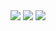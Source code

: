 <img src="https://github.com/musauyumaz/CSharp/blob/main/Gen%C3%A7ay%20Y%C4%B1ld%C4%B1z/A%E2%80%99dan%20Z%E2%80%99ye%20Temel%20C%23%2010%20Programlama%20E%C4%9Fitimi/83)%20C%23%20Bilin%C3%A7li%20T%C3%BCr%20D%C3%B6n%C3%BC%C5%9F%C3%BCm%C3%BC%20-%20Explicit%20Type%20Conversion/gorsel1-2-1536x891.jpg" width="auto">
<img src="https://github.com/musauyumaz/CSharp/blob/main/Gen%C3%A7ay%20Y%C4%B1ld%C4%B1z/A%E2%80%99dan%20Z%E2%80%99ye%20Temel%20C%23%2010%20Programlama%20E%C4%9Fitimi/83)%20C%23%20Bilin%C3%A7li%20T%C3%BCr%20D%C3%B6n%C3%BC%C5%9F%C3%BCm%C3%BC%20-%20Explicit%20Type%20Conversion/gorsel2-2-1536x891.jpg" width="auto">
<img src="https://github.com/musauyumaz/CSharp/blob/main/Gen%C3%A7ay%20Y%C4%B1ld%C4%B1z/A%E2%80%99dan%20Z%E2%80%99ye%20Temel%20C%23%2010%20Programlama%20E%C4%9Fitimi/83)%20C%23%20Bilin%C3%A7li%20T%C3%BCr%20D%C3%B6n%C3%BC%C5%9F%C3%BCm%C3%BC%20-%20Explicit%20Type%20Conversion/gorsel3-1536x891.jpg" width="auto">
